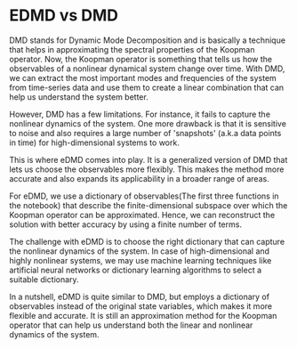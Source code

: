 # EDMD vs DMD
DMD stands for Dynamic Mode Decomposition and is basically a technique that helps in approximating the spectral properties of the Koopman operator. Now, the Koopman operator is something that tells us how the observables of a nonlinear dynamical system change over time. With DMD, we can extract the most important modes and frequencies of the system from time-series data and use them to create a linear combination that can help us understand the system better.

However, DMD has a few limitations. For instance, it fails to capture the nonlinear dynamics of the system. One more drawback is that it is sensitive to noise and also requires a large number of 'snapshots' (a.k.a data points in time) for high-dimensional systems to work.

This is where eDMD comes into play. It is a generalized version of DMD that lets us choose the observables more flexibly. This makes the method more accurate and also expands its applicability in a broader range of areas.

For eDMD, we use a dictionary of observables(The first three functions in the notebook) that describe the finite-dimensional subspace over which the Koopman operator can be approximated. Hence, we can reconstruct the solution with better accuracy by using a finite number of terms.

The challenge with eDMD is to choose the right dictionary that can capture the nonlinear dynamics of the system. In case of high-dimensional and highly nonlinear systems, we may use machine learning techniques like artificial neural networks or dictionary learning algorithms to select a suitable dictionary.

In a nutshell, eDMD is quite similar to DMD, but employs a dictionary of observables instead of the original state variables, which makes it more flexible and accurate. It is still an approximation method for the Koopman operator that can help us understand both the linear and nonlinear dynamics of the system.
